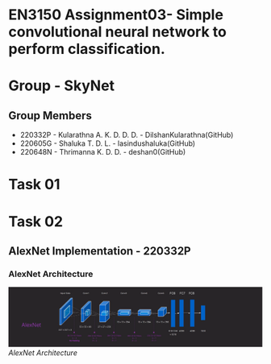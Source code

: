 # EN3150 Assignment03-  Simple convolutional neural network to perform classification.
# Group - SkyNet
## Group Members
- 220332P - Kularathna A. K. D. D. D. - DilshanKularathna(GitHub)
- 220605G - Shaluka T. D. L. - lasindushaluka(GitHub)
- 220648N - Thrimanna K. D. D. - deshan0(GitHub)

# Task 01

# Task 02
## AlexNet Implementation - 220332P
### AlexNet Architecture

<!-- ![AlexNet_Architecture.png](attachment:AlexNet_Architecture.png) -->
![Figure 1: AlexNet_Architecture](AlexNet/AlexNet_Architecture.png)  
*AlexNet Architecture*